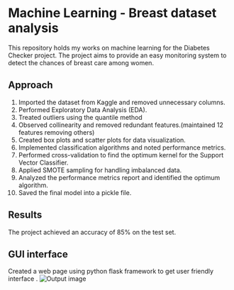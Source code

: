 # Machine Learning - Breast dataset analysis

This repository holds my works on machine learning for the Diabetes Checker project. The project aims to provide an easy monitoring system to detect the chances of breast care among women.

## Approach

1. Imported the dataset from Kaggle and removed unnecessary columns.
2. Performed Exploratory Data Analysis (EDA).
3. Treated outliers using the quantile method
4. Observed collinearity and removed redundant features.(maintained 12 features removing others)
5. Created box plots and scatter plots for data visualization.
6. Implemented classification algorithms and noted performance metrics.
7. Performed cross-validation to find the optimum kernel for the Support Vector Classifier.
8. Applied SMOTE sampling for handling imbalanced data.
9. Analyzed the performance metrics report and identified the optimum algorithm.
10. Saved the final model into a pickle file.


## Results

The project achieved an accuracy of 85% on the test set.
## GUI interface
Created a web page using python flask framework to get user friendly interface .
![Output image](YES_inputs.png)


